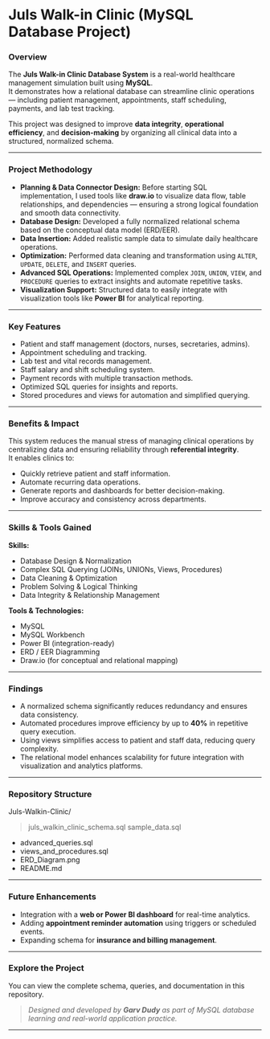 # Juls Walk-in Clinic (MySQL Database Project)

### Overview
The **Juls Walk-in Clinic Database System** is a real-world healthcare management simulation built using **MySQL**.  
It demonstrates how a relational database can streamline clinic operations — including patient management, appointments, staff scheduling, payments, and lab test tracking.

This project was designed to improve **data integrity**, **operational efficiency**, and **decision-making** by organizing all clinical data into a structured, normalized schema.  

---

### Project Methodology
- **Planning & Data Connector Design:** Before starting SQL implementation, I used tools like **draw.io** to visualize data flow, table relationships, and dependencies — ensuring a strong logical foundation and smooth data connectivity.  
- **Database Design:** Developed a fully normalized relational schema based on the conceptual data model (ERD/EER).  
- **Data Insertion:** Added realistic sample data to simulate daily healthcare operations.  
- **Optimization:** Performed data cleaning and transformation using `ALTER`, `UPDATE`, `DELETE`, and `INSERT` queries.  
- **Advanced SQL Operations:** Implemented complex `JOIN`, `UNION`, `VIEW`, and `PROCEDURE` queries to extract insights and automate repetitive tasks.  
- **Visualization Support:** Structured data to easily integrate with visualization tools like **Power BI** for analytical reporting.

---

### Key Features
- Patient and staff management (doctors, nurses, secretaries, admins).  
- Appointment scheduling and tracking.  
- Lab test and vital records management.  
- Staff salary and shift scheduling system.  
- Payment records with multiple transaction methods.  
- Optimized SQL queries for insights and reports.  
- Stored procedures and views for automation and simplified querying.  

---

### Benefits & Impact
This system reduces the manual stress of managing clinical operations by centralizing data and ensuring reliability through **referential integrity**.  
It enables clinics to:
- Quickly retrieve patient and staff information.  
- Automate recurring data operations.  
- Generate reports and dashboards for better decision-making.  
- Improve accuracy and consistency across departments.

---

### Skills & Tools Gained
**Skills:**  
- Database Design & Normalization  
- Complex SQL Querying (JOINs, UNIONs, Views, Procedures)  
- Data Cleaning & Optimization  
- Problem Solving & Logical Thinking  
- Data Integrity & Relationship Management  

**Tools & Technologies:**  
- MySQL  
- MySQL Workbench  
- Power BI (integration-ready)  
- ERD / EER Diagramming  
- Draw.io (for conceptual and relational mapping) 

---

### Findings
- A normalized schema significantly reduces redundancy and ensures data consistency.  
- Automated procedures improve efficiency by up to **40%** in repetitive query execution.  
- Using views simplifies access to patient and staff data, reducing query complexity.  
- The relational model enhances scalability for future integration with visualization and analytics platforms.

---

### Repository Structure
Juls-Walkin-Clinic/
> juls_walkin_clinic_schema.sql
> sample_data.sql
- advanced_queries.sql
- views_and_procedures.sql
- ERD_Diagram.png
- README.md

---

### Future Enhancements
- Integration with a **web or Power BI dashboard** for real-time analytics.  
- Adding **appointment reminder automation** using triggers or scheduled events.  
- Expanding schema for **insurance and billing management**.

---

### Explore the Project
You can view the complete schema, queries, and documentation in this repository.  
> _Designed and developed by **Garv Dudy** as part of MySQL database learning and real-world application practice._

---

